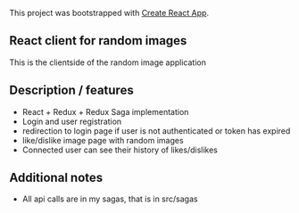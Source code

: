 This project was bootstrapped with [Create React App](https://github.com/facebook/create-react-app).

## React client for random images

This is the clientside of the random image application


## Description / features
- React + Redux + Redux Saga implementation
- Login and user registration
- redirection to login page if user is not authenticated or token has expired
- like/dislike image page with random images 
- Connected user can see their history of likes/dislikes

## Additional notes
- All api calls are in my sagas, that is in src/sagas
